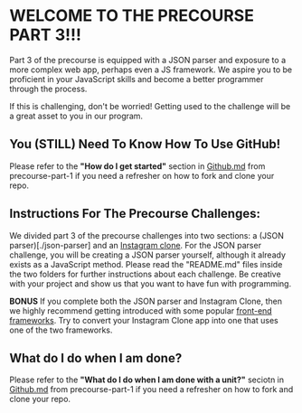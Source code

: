 # WELCOME TO THE PRECOURSE PART 3!!!

Part 3 of the precourse is equipped with a JSON parser and exposure to a more complex web app, perhaps even a JS framework. We aspire you to be proficient in your JavaScript skills and become a better programmer through the process.

If this is challenging, don't be worried! Getting used to the challenge will be a great asset to you in our program.

## You (STILL) Need To Know How To Use GitHub!

Please refer to the **"How do I get started"** section in [Github.md](https://github.com/CodesmithLLC/precourse-part-1/blob/master/GitHub.md#how-do-i-get-started) from precourse-part-1 if you need a refresher on how to fork and clone your repo.

## Instructions For The Precourse Challenges:

We divided part 3 of the precourse challenges into two sections: a (JSON parser)[./json-parser] and an [Instagram clone](./instagram-clone). For the JSON parser challenge, you will be creating a JSON parser yourself, although it already exists as a JavaScript method. Please read the "README.md" files inside the two folders for further instructions about each challenge. Be creative with your project and show us that you want to have fun with programming. 

**BONUS**
If you complete both the JSON parser and Instagram Clone, then we highly recommend getting introduced with some popular [front-end frameworks](./bonus-frameworks). Try to convert your Instagram Clone app into one that uses one of the two frameworks. 

## What do I do when I am done?

Please refer to the **"What do I do when I am done with a unit?"** seciotn in [Github.md](https://github.com/CodesmithLLC/precourse-JSFundamentals/blob/master/GitHub.md/#what-do-i-do-when-i-am-done-with-a-unit) from precourse-part-1 if you need a refresher on how to fork and clone your repo.
